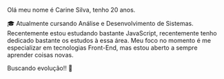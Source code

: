 Olá meu nome é Carine Silva, tenho 20 anos.

🎓 Atualmente cursando Análise e Desenvolvimento de Sistemas.
Recentemente estou estudando bastante JavaScript, recentemente tenho dedicado bastante os estudos à essa área.
Meu foco no momento é me especializar em tecnologias Front-End, mas estou aberto a sempre aprender coisas novas.

Buscando evolução!!
🚀
